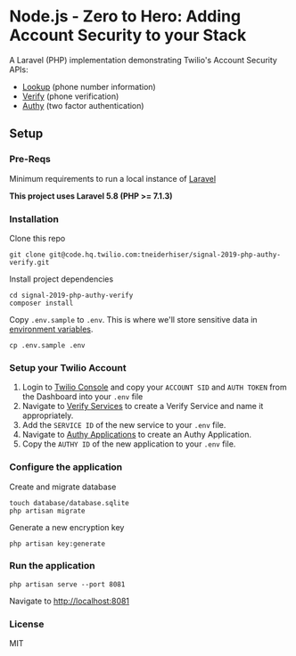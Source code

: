 # Node.js - Zero to Hero: Adding Account Security to your Stack

A Laravel (PHP) implementation demonstrating Twilio's Account Security APIs:

* [Lookup](https://www.twilio.com/docs/lookup/api) (phone number information)
* [Verify](https://www.twilio.com/docs/verify/api) (phone verification)
* [Authy](https://www.twilio.com/docs/authy/api) (two factor authentication)

## Setup

### Pre-Reqs

Minimum requirements to run a local instance of [Laravel](https://laravel.com/docs/5.8/installation#installation)  

**This project uses Laravel 5.8 (PHP >= 7.1.3)**

### Installation
Clone this repo
```
git clone git@code.hq.twilio.com:tneiderhiser/signal-2019-php-authy-verify.git
```

Install project dependencies
```
cd signal-2019-php-authy-verify
composer install
```

Copy `.env.sample` to `.env`. This is where we'll store sensitive data in [environment variables](https://www.twilio.com/blog/2017/01/how-to-set-environment-variables.html). 

```
cp .env.sample .env
```

### Setup your Twilio Account

1. Login to [Twilio Console](https://www.twilio.com/console) and copy your `ACCOUNT SID` and `AUTH TOKEN` from the Dashboard into your `.env` file
2. Navigate to [Verify Services](https://www.twilio.com/console/verify/services) to create a Verify Service and name it appropriately.
3. Add the `SERVICE ID` of the new service to your `.env` file.
4. Navigate to [Authy Applications](https://www.twilio.com/console/authy/applications) to create an Authy Application.
5. Copy the `AUTHY ID` of the new application to your `.env` file.

### Configure the application

Create and migrate database
```
touch database/database.sqlite
php artisan migrate
```

Generate a new encryption key
```
php artisan key:generate
```

### Run the application
```
php artisan serve --port 8081
```
Navigate to [http://localhost:8081](http://localhost:8081)

### License
MIT
